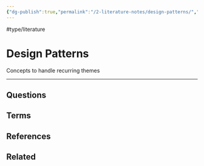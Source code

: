 ```yaml
---
{"dg-publish":true,"permalink":"/2-literature-notes/design-patterns/","created":"2023-07-20T06:13:32.056-05:00","updated":"2023-08-16T14:52:48.671-05:00"}
---
```


#type/literature
# Design Patterns

Concepts to handle recurring themes

---
## Questions
## Terms
## References
## Related